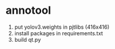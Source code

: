 # annotool
1. put yolov3.weights in pjtlibs (416x416)
2. install packages in requirements.txt
3. build qt.py


